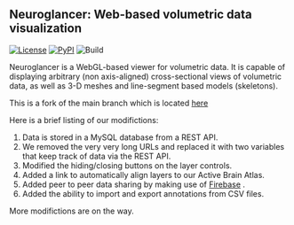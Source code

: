Neuroglancer: Web-based volumetric data visualization
-----------------------------------------------------

[![License](https://img.shields.io/badge/License-Apache%202.0-blue.svg)](https://opensource.org/licenses/Apache-2.0)
[![PyPI](https://img.shields.io/pypi/v/neuroglancer)](https://pypi.org/project/neuroglancer)
![Build](https://github.com/google/neuroglancer/workflows/Build/badge.svg)

Neuroglancer is a WebGL-based viewer for volumetric data.  It is capable of displaying arbitrary (non axis-aligned) cross-sectional views of volumetric data, as well as 3-D meshes and line-segment based models (skeletons).

This is a fork of the main branch which is located [here](https://github.com/google/neuroglancer)

Here is a brief listing of our modifictions:
1. Data is stored in a MySQL database from a REST API.
1. We removed the very very long URLs and replaced it with two variables that keep track of data via the REST API.
1. Modified the hiding/closing buttons on the layer controls.
1. Added a link to automatically align layers to our Active Brain Atlas.
1. Added peer to peer data sharing by making use of [Firebase](https://firebase.google.com/) .
1. Added the ability to import and export annotations from CSV files.

More modifictions are on the way.


